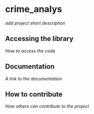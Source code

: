 # crime_analys

*add project short description*

## Accessing the library

*How to access the code*

## Documentation

*A link to the documentation*

## How to contribute

*How others can contribute to the project*